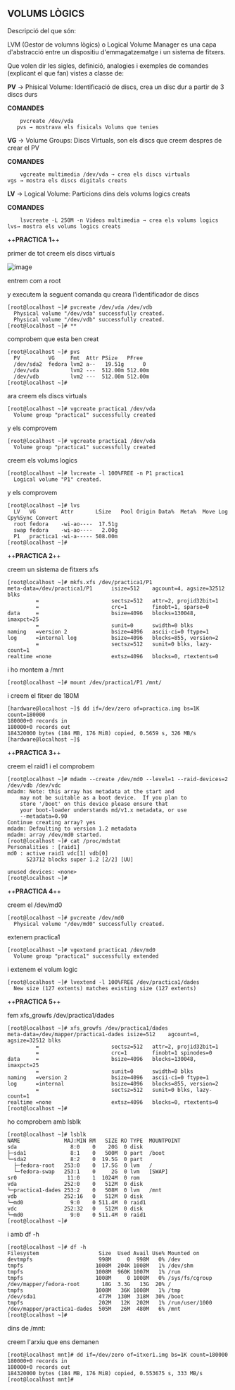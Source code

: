 ## VOLUMS LÒGICS

Descripció del que són:

LVM (Gestor de volumns lògics) o Logical Volume Manager es una capa d'abstracció entre un dispositiu d'emmagatzematge i un sistema de fitxers.

Que volen dir les sigles, definició, analogies i exemples de comandes (explicant el que fan) vistes a classe de:

**PV** → Phisical Volume: Identificació de discs, crea un disc dur a partir de 3 discs durs

**COMANDES**

```
    pvcreate /dev/vda
   pvs → mostrava els fisicals Volums que tenies
```

__VG__  → Volume Groups: Discs Virtuals, son els discs que creem despres de crear el PV

**COMANDES**

```
    vgcreate multimedia /dev/vda → crea els discs virtuals
vgs → mostra els discs digitals creats
```

**LV** → Logical Volume: Particions dins dels volums logics creats 

**COMANDES**

```
    lsvcreate -L 250M -n Videos multimedia → crea els volums logics 
lvs→ mostra els volums logics creats
```

++**PRACTICA 1**++

primer de tot creem els discs virtuals 

![image](/home/users/inf/hism1/ism25366309/Videos/HD.png)

entrem com a root

y executem la seguent comanda qu creara l'identificador de discs

```
[root@localhost ~]# pvcreate /dev/vda /dev/vdb
  Physical volume "/dev/vda" successfully created.
  Physical volume "/dev/vdb" successfully created.
[root@localhost ~]# **
```
comprobem que esta ben creat 

```
[root@localhost ~]# pvs
  PV         VG     Fmt  Attr PSize   PFree  
  /dev/sda2  fedora lvm2 a--   19.51g      0 
  /dev/vda          lvm2 ---  512.00m 512.00m
  /dev/vdb          lvm2 ---  512.00m 512.00m
[root@localhost ~]# 
```
ara creem els discs virtuals 

```
[root@localhost ~]# vgcreate practica1 /dev/vda
  Volume group "practica1" successfully created
``` 
y els comprovem 

```
[root@localhost ~]# vgcreate practica1 /dev/vda
  Volume group "practica1" successfully created
```
creem els volums logics

```
[root@localhost ~]# lvcreate -l 100%FREE -n P1 practica1
  Logical volume "P1" created.
```
y els comprovem 

```
[root@localhost ~]# lvs
  LV   VG        Attr       LSize   Pool Origin Data%  Meta%  Move Log Cpy%Sync Convert
  root fedora    -wi-ao----  17.51g                                                    
  swap fedora    -wi-ao----   2.00g                                                    
  P1   practica1 -wi-a----- 508.00m                                                    
[root@localhost ~]# 
```


++**PRACTICA 2**++

creem un sistema de fitxers xfs

```
[root@localhost ~]# mkfs.xfs /dev/practica1/P1 
meta-data=/dev/practica1/P1      isize=512    agcount=4, agsize=32512 blks
         =                       sectsz=512   attr=2, projid32bit=1
         =                       crc=1        finobt=1, sparse=0
data     =                       bsize=4096   blocks=130048, imaxpct=25
         =                       sunit=0      swidth=0 blks
naming   =version 2              bsize=4096   ascii-ci=0 ftype=1
log      =internal log           bsize=4096   blocks=855, version=2
         =                       sectsz=512   sunit=0 blks, lazy-count=1
realtime =none                   extsz=4096   blocks=0, rtextents=0

```
i ho montem a /mnt

```
[root@localhost ~]# mount /dev/practica1/P1 /mnt/
```
i creem el fitxer de 180M

```
[hardware@localhost ~]$ dd if=/dev/zero of=practica.img bs=1K count=180000
180000+0 records in
180000+0 records out
184320000 bytes (184 MB, 176 MiB) copied, 0.5659 s, 326 MB/s
[hardware@localhost ~]$ 
```

++**PRACTICA 3**++

creem el raid1 i el comprobem

```
[root@localhost ~]# mdadm --create /dev/md0 --level=1 --raid-devices=2 /dev/vdb /dev/vdc
mdadm: Note: this array has metadata at the start and
    may not be suitable as a boot device.  If you plan to
    store '/boot' on this device please ensure that
    your boot-loader understands md/v1.x metadata, or use
    --metadata=0.90
Continue creating array? yes
mdadm: Defaulting to version 1.2 metadata
mdadm: array /dev/md0 started.
[root@localhost ~]# cat /proc/mdstat 
Personalities : [raid1] 
md0 : active raid1 vdc[1] vdb[0]
      523712 blocks super 1.2 [2/2] [UU]
      
unused devices: <none>
[root@localhost ~]# 
```

++**PRACTICA 4**++

creem el /dev/md0

```
[root@localhost ~]# pvcreate /dev/md0 
  Physical volume "/dev/md0" successfully created.
```

extenem practica1

```
[root@localhost ~]# vgextend practica1 /dev/md0
  Volume group "practica1" successfully extended
```

i extenem el volum logic 

```
[root@localhost ~]# lvextend -l 100%FREE /dev/practica1/dades
  New size (127 extents) matches existing size (127 extents)
```


++**PRACTICA 5**++

fem xfs_growfs /dev/practica1/dades

```
[root@localhost ~]# xfs_growfs /dev/practica1/dades
meta-data=/dev/mapper/practica1-dades isize=512    agcount=4, agsize=32512 blks
         =                       sectsz=512   attr=2, projid32bit=1
         =                       crc=1        finobt=1 spinodes=0
data     =                       bsize=4096   blocks=130048, imaxpct=25
         =                       sunit=0      swidth=0 blks
naming   =version 2              bsize=4096   ascii-ci=0 ftype=1
log      =internal               bsize=4096   blocks=855, version=2
         =                       sectsz=512   sunit=0 blks, lazy-count=1
realtime =none                   extsz=4096   blocks=0, rtextents=0
[root@localhost ~]# 
```

ho comprobem amb lsblk 

```
[root@localhost ~]# lsblk
NAME              MAJ:MIN RM   SIZE RO TYPE  MOUNTPOINT
sda                 8:0    0    20G  0 disk  
├─sda1              8:1    0   500M  0 part  /boot
└─sda2              8:2    0  19.5G  0 part  
  ├─fedora-root   253:0    0  17.5G  0 lvm   /
  └─fedora-swap   253:1    0     2G  0 lvm   [SWAP]
sr0                11:0    1  1024M  0 rom   
vda               252:0    0   512M  0 disk  
└─practica1-dades 253:2    0   508M  0 lvm   /mnt
vdb               252:16   0   512M  0 disk  
└─md0               9:0    0 511.4M  0 raid1 
vdc               252:32   0   512M  0 disk  
└─md0               9:0    0 511.4M  0 raid1 
[root@localhost ~]# 
```

i amb df -h

```
[root@localhost ~]# df -h
Filesystem                   Size  Used Avail Use% Mounted on
devtmpfs                     998M     0  998M   0% /dev
tmpfs                       1008M  204K 1008M   1% /dev/shm
tmpfs                       1008M  960K 1007M   1% /run
tmpfs                       1008M     0 1008M   0% /sys/fs/cgroup
/dev/mapper/fedora-root       18G  3.3G   13G  20% /
tmpfs                       1008M   36K 1008M   1% /tmp
/dev/sda1                    477M  130M  318M  30% /boot
tmpfs                        202M   12K  202M   1% /run/user/1000
/dev/mapper/practica1-dades  505M   26M  480M   6% /mnt
[root@localhost ~]# 
```

dins de /mnt:

creem l'arxiu que ens demanen

```
[root@localhost mnt]# dd if=/dev/zero of=itxer1.img bs=1K count=180000
180000+0 records in
180000+0 records out
184320000 bytes (184 MB, 176 MiB) copied, 0.553675 s, 333 MB/s
[root@localhost mnt]# 
```
